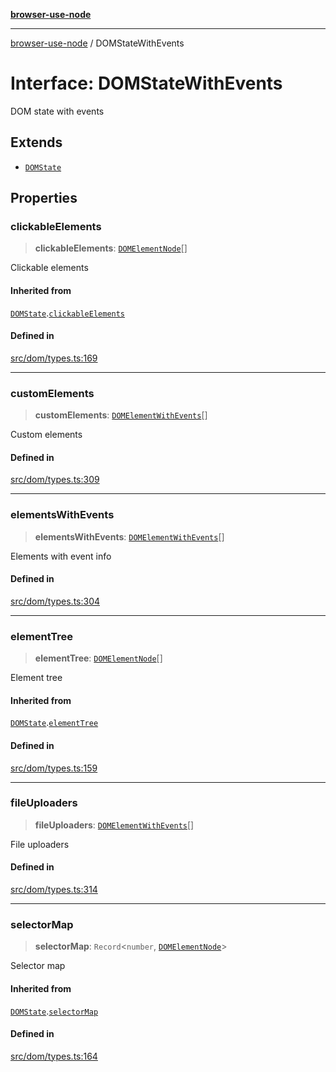 [**browser-use-node**](../README.md)

***

[browser-use-node](../globals.md) / DOMStateWithEvents

# Interface: DOMStateWithEvents

DOM state with events

## Extends

- [`DOMState`](DOMState.md)

## Properties

### clickableElements

> **clickableElements**: [`DOMElementNode`](DOMElementNode.md)[]

Clickable elements

#### Inherited from

[`DOMState`](DOMState.md).[`clickableElements`](DOMState.md#clickableelements)

#### Defined in

[src/dom/types.ts:169](https://github.com/Dankovk/browser-use-js/blob/7aa31eb34b7bafb64e3abcce35e6168864b0fa74/src/dom/types.ts#L169)

***

### customElements

> **customElements**: [`DOMElementWithEvents`](DOMElementWithEvents.md)[]

Custom elements

#### Defined in

[src/dom/types.ts:309](https://github.com/Dankovk/browser-use-js/blob/7aa31eb34b7bafb64e3abcce35e6168864b0fa74/src/dom/types.ts#L309)

***

### elementsWithEvents

> **elementsWithEvents**: [`DOMElementWithEvents`](DOMElementWithEvents.md)[]

Elements with event info

#### Defined in

[src/dom/types.ts:304](https://github.com/Dankovk/browser-use-js/blob/7aa31eb34b7bafb64e3abcce35e6168864b0fa74/src/dom/types.ts#L304)

***

### elementTree

> **elementTree**: [`DOMElementNode`](DOMElementNode.md)[]

Element tree

#### Inherited from

[`DOMState`](DOMState.md).[`elementTree`](DOMState.md#elementtree)

#### Defined in

[src/dom/types.ts:159](https://github.com/Dankovk/browser-use-js/blob/7aa31eb34b7bafb64e3abcce35e6168864b0fa74/src/dom/types.ts#L159)

***

### fileUploaders

> **fileUploaders**: [`DOMElementWithEvents`](DOMElementWithEvents.md)[]

File uploaders

#### Defined in

[src/dom/types.ts:314](https://github.com/Dankovk/browser-use-js/blob/7aa31eb34b7bafb64e3abcce35e6168864b0fa74/src/dom/types.ts#L314)

***

### selectorMap

> **selectorMap**: `Record`\<`number`, [`DOMElementNode`](DOMElementNode.md)\>

Selector map

#### Inherited from

[`DOMState`](DOMState.md).[`selectorMap`](DOMState.md#selectormap)

#### Defined in

[src/dom/types.ts:164](https://github.com/Dankovk/browser-use-js/blob/7aa31eb34b7bafb64e3abcce35e6168864b0fa74/src/dom/types.ts#L164)
